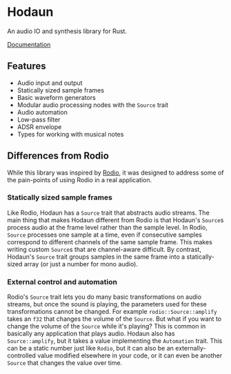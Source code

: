 # Hodaun

An audio IO and synthesis library for Rust.

[Documentation](https://docs.rs/hodaun)

## Features

- Audio input and output
- Statically sized sample frames
- Basic waveform generators
- Modular audio processing nodes with the `Source` trait
- Audio automation
- Low-pass filter
- ADSR envelope
- Types for working with musical notes

## Differences from Rodio

While this library was inspired by [Rodio](https://github.com/RustAudio/rodio), it was designed to address some of the pain-points of using Rodio in a real application.

### Statically sized sample frames

Like Rodio, Hodaun has a `Source` trait that abstracts audio streams.
The main thing that makes Hodaun different from Rodio is that Hodaun's `Source`s process audio at the frame level rather than the sample level.
In Rodio, `Source` processes one sample at a time, even if consecutive samples correspond to different channels of the same sample frame.
This makes writing custom `Source`s that are channel-aware difficult.
By contrast, Hodaun's `Source` trait groups samples in the same frame into a statically-sized array (or just a number for mono audio).

### External control and automation

Rodio's `Source` trait lets you do many basic transformations on audio streams, but once the sound is playing, the parameters used for these transformations cannot be changed.
For example `rodio::Source::amplify` takes an `f32` that changes the volume of the `Source`.
But what if you want to change the volume of the `Source` while it's playing? This is common in basically any application that plays audio.
Hodaun also has `Source::amplify`, but it takes a value implementing the `Automation` trait.
This can be a static number just like `Rodio`, but it can also be an externally-controlled value modified elsewhere in your code, or it can even be another `Source` that changes the value over time.